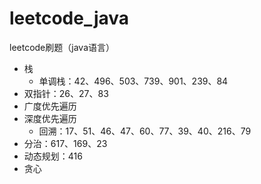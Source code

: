 # leetcode_java
leetcode刷题（java语言）



- 栈
    - 单调栈：42、496、503、739、901、239、84
- 双指针：26、27、83
- 广度优先遍历
- 深度优先遍历
    - 回溯：17、51、46、47、60、77、39、40、216、79
- 分治：617、169、23
- 动态规划：416
- 贪心